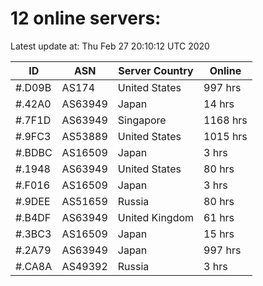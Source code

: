 # 12 online servers:

Latest update at: Thu Feb 27 20:10:12 UTC 2020

| ID | ASN | Server Country | Online |
| -- | --- | -------------- | ------ |
| #.D09B | AS174 | United States | 997 hrs |
| #.42A0 | AS63949 | Japan | 14 hrs |
| #.7F1D | AS63949 | Singapore | 1168 hrs |
| #.9FC3 | AS53889 | United States | 1015 hrs |
| #.BDBC | AS16509 | Japan | 3 hrs |
| #.1948 | AS63949 | United States | 80 hrs |
| #.F016 | AS16509 | Japan | 3 hrs |
| #.9DEE | AS51659 | Russia | 80 hrs |
| #.B4DF | AS63949 | United Kingdom | 61 hrs |
| #.3BC3 | AS16509 | Japan | 15 hrs |
| #.2A79 | AS63949 | Japan | 997 hrs |
| #.CA8A | AS49392 | Russia | 3 hrs |

